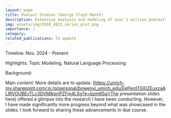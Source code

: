 ```yaml
---
layout: page
title: Podcast Studies (George Floyd Month)
description: Extensive analysis and modeling of over 1 million podcasts in the month when George Floyd was murdered. 
img: assets/img/2010_2023_series_plot.png
importance: 1 
category: 
related_publications: To update
---
```


Timeline: Nov. 2024 - Present

Highlights: Topic Modeling, Natural Language Processing

Background: 

Main content:
More details are to update. [https://umich-my.sharepoint.com/:p:/g/personal/bowenyi_umich_edu/EePerdTGl0ZEuxzaALlRVOUBEvTLc3DVMlkpriPZFm4LSg?e=bzm6Sa](The presentation slides here) offered a glimpse into the research I have been conducting. However, I have made significantly more progress beyond what was showcased in the slides. I look forward to sharing these advancements in due course.
